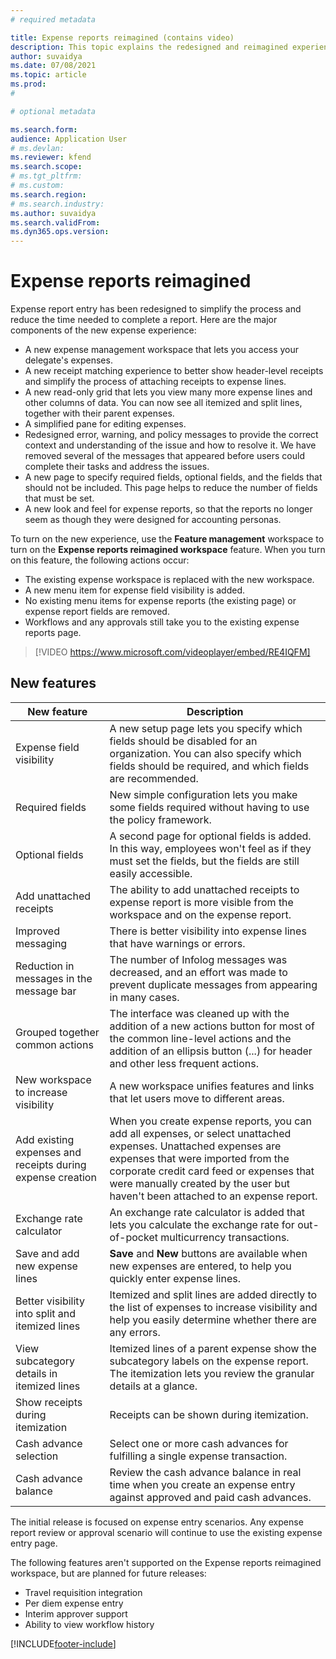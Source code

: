 ```yaml
---
# required metadata

title: Expense reports reimagined (contains video)
description: This topic explains the redesigned and reimagined experience for expense report entry.
author: suvaidya
ms.date: 07/08/2021
ms.topic: article
ms.prod: 
#

# optional metadata

ms.search.form: 
audience: Application User
# ms.devlan: 
ms.reviewer: kfend
ms.search.scope: 
# ms.tgt_pltfrm: 
# ms.custom: 
ms.search.region: 
# ms.search.industry: 
ms.author: suvaidya
ms.search.validFrom: 
ms.dyn365.ops.version: 
---
```


# Expense reports reimagined

Expense report entry has been redesigned to simplify the process and reduce the time needed to complete a report. Here are the major components of the new expense experience:

- A new expense management workspace that lets you access your delegate's expenses.
- A new receipt matching experience to better show header-level receipts and simplify the process of attaching receipts to expense lines.
- A new read-only grid that lets you view many more expense lines and other columns of data. You can now see all itemized and split lines, together with their parent expenses.
- A simplified pane for editing expenses.
- Redesigned error, warning, and policy messages to provide the correct context and understanding of the issue and how to resolve it. We have removed several of the messages that appeared before users could complete their tasks and address the issues.
- A new page to specify required fields, optional fields, and the fields that should not be included. This page helps to reduce the number of fields that must be set.
- A new look and feel for expense reports, so that the reports no longer seem as though they were designed for accounting personas.

To turn on the new experience, use the **Feature management** workspace to turn on the **Expense reports reimagined workspace** feature. When you turn on this feature, the following actions occur:

- The existing expense workspace is replaced with the new workspace.
- A new menu item for expense field visibility is added.
- No existing menu items for expense reports (the existing page) or expense report fields are removed.
- Workflows and any approvals still take you to the existing expense reports page.

> [!VIDEO https://www.microsoft.com/videoplayer/embed/RE4IQFM]

## New features

| New feature | Description |
|---|----|
| Expense field visibility | A new setup page lets you specify which fields should be disabled for an organization. You can also specify which fields should be required, and which fields are recommended. |
| Required fields | New simple configuration lets you make some fields required without having to use the policy framework. |
| Optional fields | A second page for optional fields is added. In this way, employees won't feel as if they must set the fields, but the fields are still easily accessible. |
| Add unattached receipts | The ability to add unattached receipts to expense report is more visible from the workspace and on the expense report. |
| Improved messaging | There is better visibility into expense lines that have warnings or errors. |
| Reduction in messages in the message bar| The number of Infolog messages was decreased, and an effort was made to prevent duplicate messages from appearing in many cases. |
| Grouped together common actions | The interface was cleaned up with the addition of a new actions button for most of the common line-level actions and the addition of an ellipsis button (...) for header and other less frequent actions. |
| New workspace to increase visibility | A new workspace unifies features and links that let users move to different areas. |
| Add existing expenses and receipts during expense creation | When you create expense reports, you can add all expenses, or select unattached expenses. Unattached expenses are expenses that were imported from the corporate credit card feed or expenses that were manually created by the user but haven't been attached to an expense report.|
| Exchange rate calculator | An exchange rate calculator is added that lets you calculate the exchange rate for out-of-pocket multicurrency transactions. |
| Save and add new expense lines | **Save** and **New** buttons are available when new expenses are entered, to help you quickly enter expense lines. |
| Better visibility into split and itemized lines | Itemized and split lines are added directly to the list of expenses to increase visibility and help you easily determine whether there are any errors. |
| View subcategory details in itemized lines | Itemized lines of a parent expense show the subcategory labels on the expense report. The itemization lets you  review the granular details at a glance.|
| Show receipts during itemization | Receipts can be shown during itemization. |
| Cash advance selection | Select one or more cash advances for fulfilling a single expense transaction. |
| Cash advance balance | Review the cash advance balance in real time when you create an expense entry against approved and paid cash advances. |

The initial release is focused on expense entry scenarios. Any expense report review or approval scenario will continue to use the existing expense entry page.


The following features aren't supported on the Expense reports reimagined workspace, but are planned for future releases: 

- Travel requisition integration
- Per diem expense entry
- Interim approver support
- Ability to view workflow history


[!INCLUDE[footer-include](../includes/footer-banner.md)]
